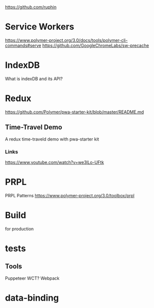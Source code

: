 https://github.com/ruphin

# Service Workers

https://www.polymer-project.org/3.0/docs/tools/polymer-cli-commands#serve
https://github.com/GoogleChromeLabs/sw-precache

# IndexDB

What is indexDB and its API?

# Redux

https://github.com/Polymer/pwa-starter-kit/blob/master/README.md

## Time-Travel Demo

A redux time-traveld demo with pwa-starter kit

### Links

https://www.youtube.com/watch?v=we3lLo-UFtk

# PRPL

PRPL Patterns
https://www.polymer-project.org/3.0/toolbox/prpl

# Build

for production

# tests

## Tools

Puppeteer
WCT?
Webpack

# data-binding